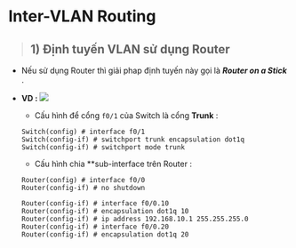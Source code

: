# Inter-VLAN Routing
> ## 1) Định tuyến VLAN sử dụng Router
- Nếu sử dụng Router thì giải phap định tuyến này gọi là ***Router on a Stick*** .
- **VD :** 
![](/images)

    - Cấu hình để cổng `f0/1` của Switch là cổng **Trunk** :
    ```
    Switch(config) # interface f0/1
    Switch(config-if) # switchport trunk encapsulation dot1q
    Switch(config-if) # switchport mode trunk
    ```
    - Cấu hình chia **sub-interface trên Router :
    ```
    Router(config) # interface f0/0
    Router(config-if) # no shutdown

    Router(config-if) # interface f0/0.10
    Router(config-if) # encapsulation dot1q 10
    Router(config-if) # ip address 192.168.10.1 255.255.255.0
    Router(config-if) # interface f0/0.20
    Router(config-if) # encapsulation dot1q 20



